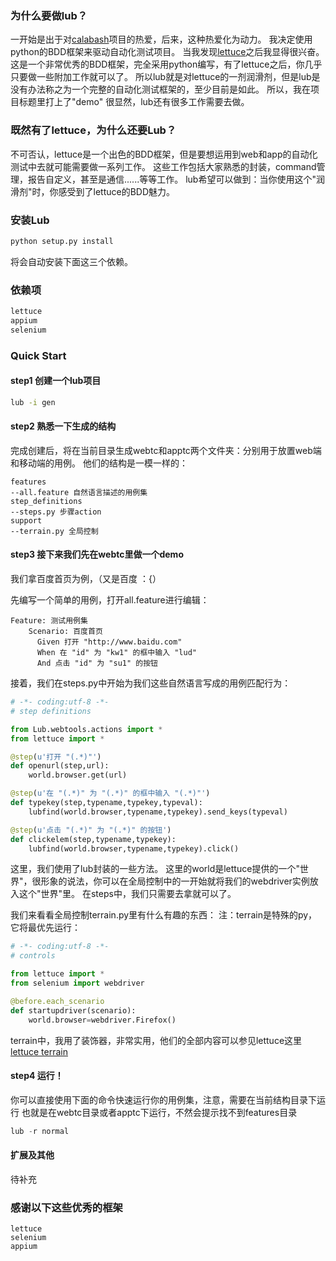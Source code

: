 ### 为什么要做lub？

一开始是出于对[calabash](https://github.com/calabash "calabash")项目的热爱，后来，这种热爱化为动力。
我决定使用python的BDD框架来驱动自动化测试项目。
当我发现[lettuce](http://lettuce.it/ "lettuce")之后我显得很兴奋。
这是一个非常优秀的BDD框架，完全采用python编写，有了lettuce之后，你几乎只要做一些附加工作就可以了。
所以lub就是对lettuce的一剂润滑剂，但是lub是没有办法称之为一个完整的自动化测试框架的，至少目前是如此。
所以，我在项目标题里打上了"demo"
很显然，lub还有很多工作需要去做。

### 既然有了lettuce，为什么还要Lub？

不可否认，lettuce是一个出色的BDD框架，但是要想运用到web和app的自动化测试中去就可能需要做一系列工作。
这些工作包括大家熟悉的封装，command管理，报告自定义，甚至是通信......等等工作。
lub希望可以做到：当你使用这个"润滑剂"时，你感受到了lettuce的BDD魅力。

### 安装Lub

```python
python setup.py install
```
将会自动安装下面这三个依赖。

### 依赖项

```python
lettuce
appium
selenium
```

### Quick Start

#### step1 创建一个lub项目

```bash
lub -i gen
```

#### step2 熟悉一下生成的结构

完成创建后，将在当前目录生成webtc和apptc两个文件夹：分别用于放置web端和移动端的用例。
他们的结构是一模一样的：

```
features
--all.feature 自然语言描述的用例集
step_definitions
--steps.py 步骤action
support
--terrain.py 全局控制
```

#### step3 接下来我们先在webtc里做一个demo
我们拿百度首页为例，（又是百度 ：{）

先编写一个简单的用例，打开all.feature进行编辑：

```
Feature: 测试用例集
	Scenario: 百度首页
      Given 打开 "http://www.baidu.com"
      When 在 "id" 为 "kw1" 的框中输入 "lud"
      And 点击 "id" 为 "su1" 的按钮
```

接着，我们在steps.py中开始为我们这些自然语言写成的用例匹配行为：

```python
# -*- coding:utf-8 -*-
# step definitions

from Lub.webtools.actions import *
from lettuce import *

@step(u'打开 "(.*)"')
def openurl(step,url):
    world.browser.get(url)

@step(u'在 "(.*)" 为 "(.*)" 的框中输入 "(.*)"')
def typekey(step,typename,typekey,typeval):
    lubfind(world.browser,typename,typekey).send_keys(typeval)

@step(u'点击 "(.*)" 为 "(.*)" 的按钮')
def clickelem(step,typename,typekey):
    lubfind(world.browser,typename,typekey).click()
```

这里，我们使用了lub封装的一些方法。
这里的world是lettuce提供的一个"世界"，很形象的说法，你可以在全局控制中的一开始就将我们的webdriver实例放入这个"世界"里。
在steps中，我们只需要去拿就可以了。

我们来看看全局控制terrain.py里有什么有趣的东西：
注：terrain是特殊的py，它将最优先运行：

```python
# -*- coding:utf-8 -*-
# controls

from lettuce import *
from selenium import webdriver

@before.each_scenario
def startupdriver(scenario):
    world.browser=webdriver.Firefox()
```
terrain中，我用了装饰器，非常实用，他们的全部内容可以参见lettuce这里
[lettuce terrain](http://lettuce.it/reference/terrain.html#reference-terrain "lettuce terrain")

#### step4 运行！

你可以直接使用下面的命令快速运行你的用例集，注意，需要在当前结构目录下运行
也就是在webtc目录或者apptc下运行，不然会提示找不到features目录

```python
lub -r normal
```

#### 扩展及其他

待补充

### 感谢以下这些优秀的框架

```
lettuce
selenium
appium
```
